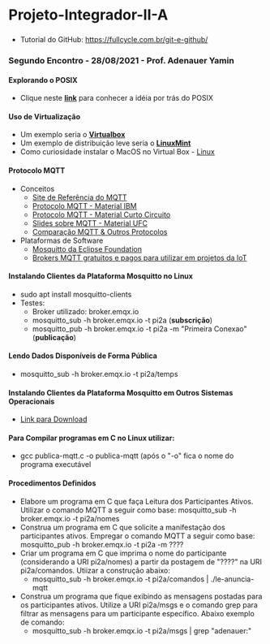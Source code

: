 # Projeto-Integrador-II-A

###
* Tutorial do GitHub: https://fullcycle.com.br/git-e-github/

### Segundo Encontro - 28/08/2021 - Prof. Adenauer Yamin

#### Explorando o POSIX
  * Clique neste **[link](https://pt.wikipedia.org/wiki/POSIX)** para conhecer a idéia por trás do POSIX

#### Uso de Virtualização
  * Um exemplo seria o **[Virtualbox](https://www.virtualbox.org/)**
  * Um exemplo de distribuição leve seria o **[LinuxMint](https://linuxmint.com/)**
  * Como curiosidade instalar o MacOS no Virtual Box - [Linux](https://youtu.be/Tru8CDZkpiY)

#### Protocolo MQTT
  * Conceitos
    * [Site de Referência do MQTT](https://mqtt.org/)
    * [Protocolo MQTT - Material IBM](https://www.ibm.com/developerworks/br/library/iot-mqtt-why-good-for-iot/index.html)
    * [Protocolo MQTT - Material Curto Circuito](https://www.curtocircuito.com.br/blog/introducao-ao-mqtt/)
    * [Slides sobre MQTT - Material UFC](https://pt.slideshare.net/MaurcioMoreiraNeto/protocolo-mqtt-redes-de-computadores)
    * [Comparação MQTT & Outros Protocolos](https://medium.com/internet-das-coisas/iot-05-dando-uma-breve-an%C3%A1lise-no-protocolo-mqtt-e404e977fbb6)
  * Plataformas de Software
    * [Mosquitto da Eclipse Foundation](https://mosquitto.org)
    * [Brokers MQTT gratuitos e pagos para utilizar em projetos da IoT](https://diyprojects.io/8-online-mqtt-brokers-iot-connected-objects-cloud/#.XzfHmEl7nUI)


#### Instalando Clientes da Plataforma Mosquitto no Linux

* sudo apt install mosquitto-clients
* Testes: 
  * Broker utilizado: broker.emqx.io
  * mosquitto_sub -h broker.emqx.io -t pi2a  (**subscrição**)
  * mosquitto_pub -h broker.emqx.io -t pi2a -m "Primeira Conexao"   (**publicação**)

#### Lendo Dados Disponíveis de Forma Pública

  * mosquitto_sub -h broker.emqx.io -t pi2a/temps

#### Instalando Clientes da Plataforma Mosquitto em Outros Sistemas Operacionais

* [Link para Download](https://mosquitto.org/download/)

#### Para Compilar programas em C no Linux utilizar:
* gcc publica-mqtt.c -o publica-mqtt  (após o "-o" fica o nome do programa executável

#### Procedimentos Definidos
* Elabore um programa em C que faça Leitura dos Participantes Ativos. Utilizar o comando MQTT a seguir como base: mosquitto_sub -h broker.emqx.io -t pi2a/nomes
* Construa um programa em C que solicite a manifestação dos participantes ativos. Empregar o comando MQTT a seguir como base: mosquitto_pub -h broker.emqx.io -t pi2a -m ????
* Criar um programa em C que imprima o nome do participante (considerando a URI pi2a/nomes) a partir da postagem de "????" na URI pi2a/comandos. Utiizar a construção abaixo:
   * mosquitto_sub -h broker.emqx.io -t pi2a/comandos | ./le-anuncia-mqtt
* Construa um programa que fique exibindo as mensagens postadas para os participantes ativos. Utilize a URI pi2a/msgs e o comando grep para filtrar as mensagens para um participante específico. Abaixo exemplo de comando:
   *  mosquitto_sub -h broker.emqx.io -t pi2a/msgs | grep "adenauer:"
